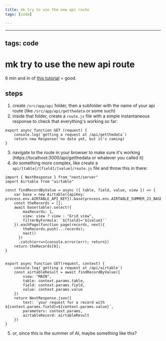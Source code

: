 ```yaml
---
title: mk try to use the new api route
tags: [code]

---
```


---
tags: code
---
# mk try to use the new api route

6 min and in of [this tutorial](https://www.youtube.com/watch?v=WlVV_LA4FCg) = good.

## steps

1. create `/src/app/api` folder, then a subfolder with the name of your api route (like `/src/app/api/getthedata` or some such)
2. inside that folder, create a `route.js` file with a simple instantaneous response to check that everything's working so far:
```
export async function GET (request) {
    console.log(`getting a request at /api/getthedata`)
    return new Response('no data yet, but it's coming)
}
```
3. navigate to the route in your browser to make sure it's working (https://localhost:3000/api/getthedata or whatever you called it)
4. do something more complex, like create a `api/[table]/[field]/[value]/route.js` file and throw this in there:

```
import { NextResponse } from "next/server"
import Airtable from "airtable"

const findRecordByValue = async ({ table, field, value, view }) => {
    var base = new Airtable({apiKey: process.env.AIRTABLE_API_KEY}).base(process.env.AIRTABLE_SUMMER_23_BASE);
    const theRecords = [];
    await base(table).select({
        maxRecords: 1,
        view: view ? view : "Grid view",
        filterByFormula: `${field}='${value}'`
    }).eachPage(function page(records, next){
        theRecords.push(...records);
        next()
      })
      .catch(err=>{console.error(err); return})
    return theRecords[0];
}


export async function GET(request, context) {
    console.log(`getting a request at /api/airtable`)
    const airtableResult = await findRecordByValue({
        view: "MAIN",
        table: context.params.table,
        field: context.params.field,
        value: context.params.value
    })
    return NextResponse.json({
        text: `your request for a record with ${context.params.field}=${context.params.value}`, 
        parameters: context.params, 
        airtableRecord: airtableResult
    })
}
```
5. or, since this is the summer of AI, maybe something like this?

```

```